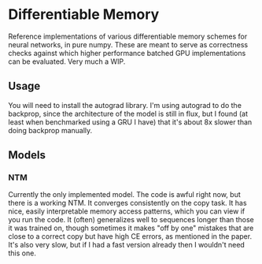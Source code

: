# Differentiable Memory

Reference implementations of various differentiable memory schemes for neural networks, in pure numpy.
These are meant to serve as correctness checks against which higher performance batched GPU implementations can be evaluated.
Very much a WIP.

## Usage

You will need to install the autograd library. 
I'm using autograd to do the backprop, since the architecture of the model is still in flux, but I found (at least when benchmarked using a GRU I have) that it's about 8x slower than doing backprop manually.

## Models

### NTM

Currently the only implemented model.
The code is awful right now, but there is a working NTM. 
It converges consistently on the copy task.
It has nice, easily interpretable memory access patterns, which you can view if you run the code.
It (often) generalizes well to sequences longer than those it was trained on, though sometimes it makes "off by one" mistakes that are close to a correct copy but have high CE errors, as mentioned in the paper.
It's also very slow, but if I had a fast version already then I wouldn't need this one.
